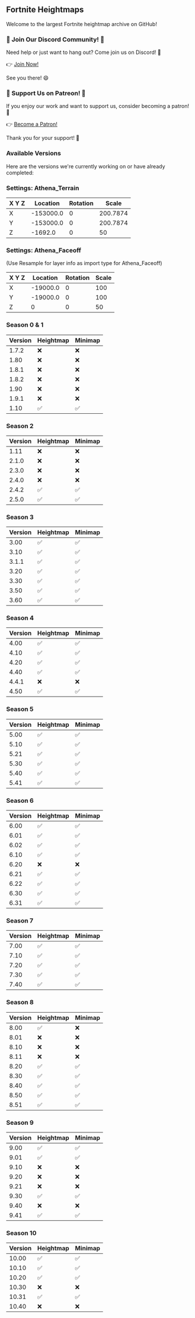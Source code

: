 ## Fortnite Heightmaps

Welcome to the largest Fortnite heightmap archive on GitHub!

### 🎉 Join Our Discord Community! 🎉

Need help or just want to hang out? Come join us on Discord! 🚀

👉 [Join Now!](https://discord.gg/gEt5ZnBdmn)

See you there! 😄

### 🌟 Support Us on Patreon! 🌟

If you enjoy our work and want to support us, consider becoming a patron! 🙌

👉 [Become a Patron!](https://www.patreon.com/xdjsonnn)

Thank you for your support! 💖

### Available Versions

Here are the versions we're currently working on or have already completed:

### Settings: Athena_Terrain

| X Y Z | Location   | Rotation | Scale   |
|-------|------------|----------|---------|
| X     | -153000.0  | 0        | 200.7874|
| Y     | -153000.0  | 0        | 200.7874|
| Z     | -1692.0    | 0        | 50      |

### Settings: Athena_Faceoff
(Use Resample for layer info as import type for Athena_Faceoff)

| X Y Z | Location   | Rotation | Scale   |
|-------|------------|----------|---------|
| X     | -19000.0   | 0        | 100     |
| Y     | -19000.0   | 0        | 100     |
| Z     | 0          | 0        | 50      |

### Season 0 & 1

| Version | Heightmap         | Minimap |
|---------|-------------------|---------|
| 1.7.2   | :x:               | :x:     |
| 1.80    | :x:               | :x:     |
| 1.8.1   | :x:               | :x:     |
| 1.8.2   | :x:               | :x:     |
| 1.90    | :x:               | :x:     |
| 1.9.1   | :x:               | :x:     |
| 1.10    | :white_check_mark:| :white_check_mark:|

### Season 2

| Version | Heightmap         | Minimap |
|---------|-------------------|---------|
| 1.11    | :x:               | :x:     |
| 2.1.0   | :x:               | :x:     |
| 2.3.0   | :x:               | :x:     |
| 2.4.0   | :x:               | :x:     |
| 2.4.2   | :white_check_mark:| :white_check_mark:|
| 2.5.0   | :white_check_mark:| :white_check_mark:|

### Season 3

| Version | Heightmap         | Minimap |
|---------|-------------------|---------|
| 3.00    | :white_check_mark:| :white_check_mark:|
| 3.10    | :white_check_mark:| :white_check_mark:|
| 3.1.1   | :white_check_mark:| :white_check_mark:|
| 3.20    | :white_check_mark:| :white_check_mark:|
| 3.30    | :white_check_mark:| :white_check_mark:|
| 3.50    | :white_check_mark:| :white_check_mark:|
| 3.60    | :white_check_mark:| :white_check_mark:|

### Season 4

| Version | Heightmap         | Minimap |
|---------|-------------------|---------|
| 4.00    | :white_check_mark:| :white_check_mark:|
| 4.10    | :white_check_mark:| :white_check_mark:|
| 4.20    | :white_check_mark:| :white_check_mark:|
| 4.40    | :white_check_mark:| :white_check_mark:|
| 4.4.1   | :x:               | :x:     |
| 4.50    | :white_check_mark:| :white_check_mark:|

### Season 5

| Version | Heightmap         | Minimap |
|---------|-------------------|---------|
| 5.00    | :white_check_mark:| :white_check_mark:|
| 5.10    | :white_check_mark:| :white_check_mark:|
| 5.21    | :white_check_mark:| :white_check_mark:|
| 5.30    | :white_check_mark:| :white_check_mark:|
| 5.40    | :white_check_mark:| :white_check_mark:|
| 5.41    | :white_check_mark:| :white_check_mark:|

### Season 6

| Version | Heightmap         | Minimap |
|---------|-------------------|---------|
| 6.00    | :white_check_mark:| :white_check_mark:|
| 6.01    | :white_check_mark:| :white_check_mark:|
| 6.02    | :white_check_mark:| :white_check_mark:|
| 6.10    | :white_check_mark:| :white_check_mark:|
| 6.20    | :x:               | :x:     |
| 6.21    | :white_check_mark:| :white_check_mark:|
| 6.22    | :white_check_mark:| :white_check_mark:|
| 6.30    | :white_check_mark:| :white_check_mark:|
| 6.31    | :white_check_mark:| :white_check_mark:|

### Season 7

| Version | Heightmap         | Minimap |
|---------|-------------------|---------|
| 7.00    | :white_check_mark:| :white_check_mark:|
| 7.10    | :white_check_mark:| :white_check_mark:|
| 7.20    | :white_check_mark:| :white_check_mark:|
| 7.30    | :white_check_mark:| :white_check_mark:|
| 7.40    | :white_check_mark:| :white_check_mark:|

### Season 8

| Version | Heightmap         | Minimap |
|---------|-------------------|---------|
| 8.00    | :white_check_mark:| :x:     |
| 8.01    | :x:               | :x:     |
| 8.10    | :x:               | :x:     |
| 8.11    | :x:               | :x:     |
| 8.20    | :white_check_mark:| :white_check_mark:|
| 8.30    | :white_check_mark:| :white_check_mark:|
| 8.40    | :white_check_mark:| :white_check_mark:|
| 8.50    | :white_check_mark:| :white_check_mark:|
| 8.51    | :white_check_mark:| :white_check_mark:|

### Season 9

| Version | Heightmap         | Minimap |
|---------|-------------------|---------|
| 9.00    | :white_check_mark:| :white_check_mark:|
| 9.01    | :white_check_mark:| :white_check_mark:|
| 9.10    | :x:               | :x:     |
| 9.20    | :x:               | :x:     |
| 9.21    | :x:               | :x:     |
| 9.30    | :white_check_mark:| :white_check_mark:|
| 9.40    | :x:               | :x:     |
| 9.41    | :white_check_mark:| :white_check_mark:|

### Season 10

| Version | Heightmap         | Minimap |
|---------|-------------------|---------|
| 10.00   | :white_check_mark:| :white_check_mark:|
| 10.10   | :white_check_mark:| :white_check_mark:|
| 10.20   | :white_check_mark:| :white_check_mark:|
| 10.30   | :x:               | :x:     |
| 10.31   | :white_check_mark:| :white_check_mark:|
| 10.40   | :x:               | :x:     |
